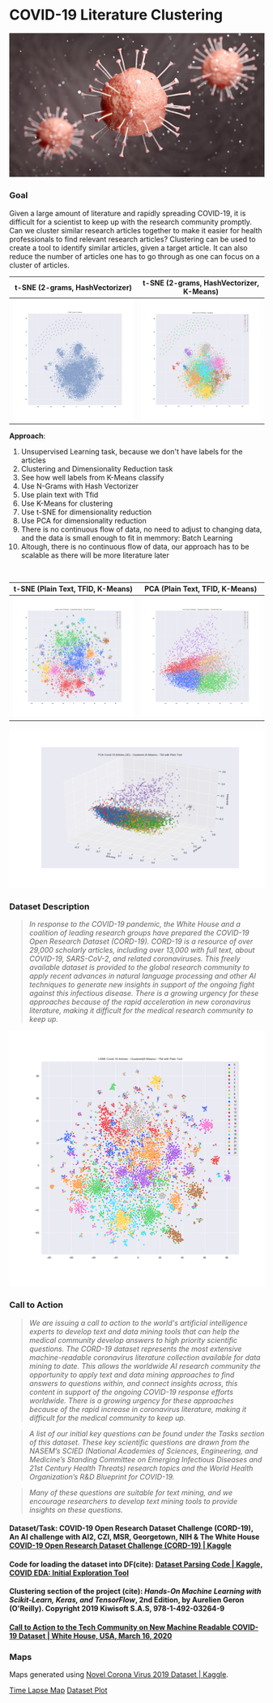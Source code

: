# COVID-19 Literature Clustering

![](cover/corona.jpg)

### Goal
Given a large amount of literature and rapidly spreading COVID-19, it is difficult for a scientist to keep up with the research community promptly. Can we cluster similar research articles together to make it easier for health professionals to find relevant research articles? Clustering can be used to create a tool to identify similar articles, given a target article. It can also reduce the number of articles one has to go through as one can focus on a cluster of articles. 

t-SNE (2-grams, HashVectorizer)  |  t-SNE (2-grams, HashVectorizer, K-Means)
:-------------------------:|:-------------------------:
![](plots/t-sne_covid19.png)  |  ![](plots/t-sne_covid19_label.png)

**Approach**:
<ol>
    <li>Unsupervised Learning task, because we don't have labels for the articles</li>
    <li>Clustering and Dimensionality Reduction task </li>
    <li>See how well labels from K-Means classify</li>
    <li>Use N-Grams with Hash Vectorizer</li>
    <li>Use plain text with Tfid</li>
    <li>Use K-Means for clustering</li>
    <li>Use t-SNE for dimensionality reduction</li>
    <li>Use PCA for dimensionality reduction</li>
    <li>There is no continuous flow of data, no need to adjust to changing data, and the data is small enough to fit in memmory: Batch Learning</li>
    <li>Altough, there is no continuous flow of data, our approach has to be scalable as there will be more literature later</li>
</ol>
<br>

t-SNE (Plain Text, TFID, K-Means)  |  PCA (Plain Text, TFID, K-Means)
:-------------------------:|:-------------------------:
![](plots/t-sne_covid19_label_TFID.png)  |  ![](plots/pca_covid19_label_TFID.png)

![](plots/pca_covid19_label_TFID_3d.png)

### Dataset Description

>*In response to the COVID-19 pandemic, the White House and a coalition of leading research groups have prepared the COVID-19 Open Research Dataset (CORD-19). CORD-19 is a resource of over 29,000 scholarly articles, including over 13,000 with full text, about COVID-19, SARS-CoV-2, and related coronaviruses. This freely available dataset is provided to the global research community to apply recent advances in natural language processing and other AI techniques to generate new insights in support of the ongoing fight against this infectious disease. There is a growing urgency for these approaches because of the rapid acceleration in new coronavirus literature, making it difficult for the medical research community to keep up.*

![](plots/t-sne_covid19_20label_TFID.png)

### Call to Action

>*We are issuing a call to action to the world's artificial intelligence experts to develop text and data mining tools that can help the medical community develop answers to high priority scientific questions. The CORD-19 dataset represents the most extensive machine-readable coronavirus literature collection available for data mining to date. This allows the worldwide AI research community the opportunity to apply text and data mining approaches to find answers to questions within, and connect insights across, this content in support of the ongoing COVID-19 response efforts worldwide. There is a growing urgency for these approaches because of the rapid increase in coronavirus literature, making it difficult for the medical community to keep up.*

>*A list of our initial key questions can be found under the Tasks section of this dataset. These key scientific questions are drawn from the NASEM’s SCIED (National Academies of Sciences, Engineering, and Medicine’s Standing Committee on Emerging Infectious Diseases and 21st Century Health Threats) research topics and the World Health Organization’s R&D Blueprint for COVID-19.*

>*Many of these questions are suitable for text mining, and we encourage researchers to develop text mining tools to provide insights on these questions.*

#### Dataset/Task: COVID-19 Open Research Dataset Challenge (CORD-19), An AI challenge with AI2, CZI, MSR, Georgetown, NIH & The White House [COVID-19 Open Research Dataset Challenge (CORD-19) | Kaggle](https://www.kaggle.com/allen-institute-for-ai/CORD-19-research-challenge)
#### Code for loading the dataset into DF(cite): [Dataset Parsing Code | Kaggle, COVID EDA: Initial Exploration Tool](https://www.kaggle.com/ivanegapratama/covid-eda-initial-exploration-tool)
#### Clustering section of the project (cite): *Hands-On Machine Learning with Scikit-Learn, Keras, and TensorFlow*, 2nd Edition, by Aurelien Geron (O'Reilly). Copyright 2019 Kiwisoft S.A.S, 978-1-492-03264-9<br>
#### [Call to Action to the Tech Community on New Machine Readable COVID-19 Dataset | White House, USA, March 16, 2020](https://www.whitehouse.gov/briefings-statements/call-action-tech-community-new-machine-readable-covid-19-dataset/)


### Maps
Maps generated using [Novel Corona Virus 2019 Dataset | Kaggle](https://www.kaggle.com/sudalairajkumar/novel-corona-virus-2019-dataset).

[Time Lapse Map](https://github.com/MaksimEkin/COVID19-Literature-Clustering/blob/master/maps/time_lapse.html)</li>
[Dataset Plot](https://github.com/MaksimEkin/COVID19-Literature-Clustering/blob/master/maps/all_map.html)</li>
